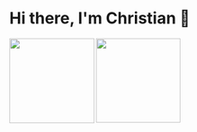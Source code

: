 # Hi there, I'm Christian 👋

<div align="center" width="50%" margin="auto">
<img align="left" height="151px" src="https://github-readme-stats.vercel.app/api?username=Knos01&count_private=true&show_icons=true&bg_color=040722&text_color=cfe2ff&title_color=cfe2ff&icon_color=1988f7&ring_color=1988f7&hide=stars,issues"/>

<img align="left" height="150px" src="https://github-readme-stats.vercel.app/api/top-langs/?username=anuraghazra&layout=compact&langs_count=3)](https://github.com/anuraghazra/github-readme-stats"/>

 </div>
